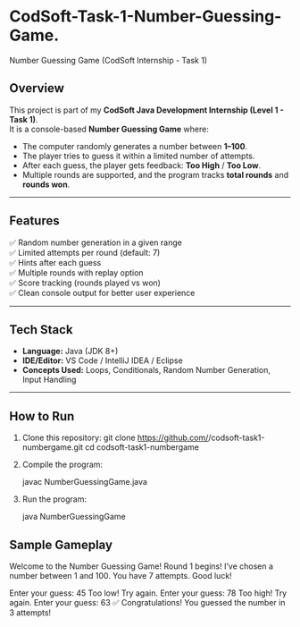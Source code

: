 # CodSoft-Task-1-Number-Guessing-Game.
Number Guessing Game (CodSoft Internship - Task 1)

## Overview
This project is part of my **CodSoft Java Development Internship (Level 1 - Task 1)**.  
It is a console-based **Number Guessing Game** where:
- The computer randomly generates a number between **1–100**.
- The player tries to guess it within a limited number of attempts.
- After each guess, the player gets feedback: **Too High** / **Too Low**.
- Multiple rounds are supported, and the program tracks **total rounds** and **rounds won**.

---

## Features
✅ Random number generation in a given range  
✅ Limited attempts per round (default: 7)  
✅ Hints after each guess  
✅ Multiple rounds with replay option  
✅ Score tracking (rounds played vs won)  
✅ Clean console output for better user experience  

---

## Tech Stack
- **Language:** Java (JDK 8+)  
- **IDE/Editor:** VS Code / IntelliJ IDEA / Eclipse  
- **Concepts Used:** Loops, Conditionals, Random Number Generation, Input Handling  

---

## How to Run
1. Clone this repository:
   git clone https://github.com/<your-username>/codsoft-task1-numbergame.git
   cd codsoft-task1-numbergame
   
2. Compile the program:
   
   javac NumberGuessingGame.java

4. Run the program:
   
   java NumberGuessingGame

## Sample Gameplay
Welcome to the Number Guessing Game!
Round 1 begins!
I’ve chosen a number between 1 and 100.
You have 7 attempts. Good luck!

Enter your guess: 45
Too low! Try again.
Enter your guess: 78
Too high! Try again.
Enter your guess: 63
✅ Congratulations! You guessed the number in 3 attempts!


